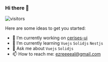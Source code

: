 ### Hi there 👋

![visitors](https://visitor-badge.deta.dev/badge?page_id=Yorksh1re.readme)

Here are some ideas to get you started:

- 🔭 I’m currently working on [cerises-ui](https://github.com/cerises-ui/cerises-ui)
- 🌱 I’m currently learning `Vuejs` `Solidjs` `Nestjs`
- 💬 Ask me about `Vuejs` `Solidjs`
- 📫 How to reach me: ezreeeeal@gmail.com
